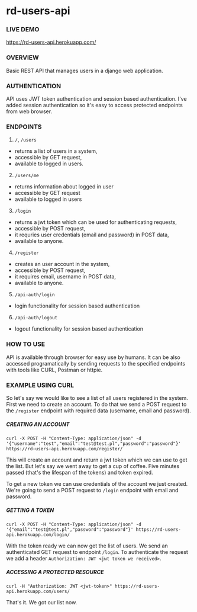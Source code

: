 # rd-users-api

### LIVE DEMO
https://rd-users-api.herokuapp.com/

### OVERVIEW
Basic REST API that manages users in a django web application.

### AUTHENTICATION
API uses JWT token authentication and session based authentication.
I've added session authentication so it's easy to access protected endpoints from web browser.

### ENDPOINTS

1. `/`, `/users`
 - returns a list of users in a system,
 - accessible by GET request,
 - available to logged in users.
2. `/users/me`
 - returns information about logged in user
 - accessible by GET request
 - available to logged in users
3. `/login`
 - returns a jwt token which can be used for authenticating requests,
 - accessible by POST request,
 - it requries user credentials (email and password) in POST data,
 - available to anyone.
4. `/register`
 - creates an user account in the system,
 - accessible by POST request,
 - it requires email, username in POST data,
 - available to anyone.
5. `/api-auth/login`
 - login functionality for session based authentication
6. `/api-auth/logout`
 - logout functionality for session based authentication


### HOW TO USE

API is available through browser for easy use by humans.
It can be also accessed programatically by sending requests to the specified endpoints with tools like CURL, Postman or httpie.

### EXAMPLE USING CURL

So let's say we would like to see a list of all users registered in the system.
First we need to create an account. To do that we send a POST request to the `/register` endpoint with required data (username, email and password).

##### CREATING AN ACCOUNT

`curl -X POST -H "Content-Type: application/json" -d '{"username":"test","email":"test@test.pl","password":"password"}' https://rd-users-api.herokuapp.com/register/`

This will create an account and return a jwt token which we can use to get the list.
But let's say we went away to get a cup of coffee. Five minutes passed (that's the lifespan of the tokens) and token expired.

To get a new token we can use credentials of the account we just created.
We're going to send a POST request to `/login` endpoint with email and password.

##### GETTING A TOKEN

`curl -X POST -H "Content-Type: application/json" -d '{"email":"test@test.pl","password":"password"}' https://rd-users-api.herokuapp.com/login/`

With the token ready we can now get the list of users. We send an authenticated GET request to endpoint `/login`.
To authenticate the request we add a header `Authorization: JWT <jwt token we received>`.

##### ACCESSING A PROTECTED RESOURCE

`curl -H "Authorization: JWT <jwt-token>" https://rd-users-api.herokuapp.com/users/`

That's it. We got our list now.
